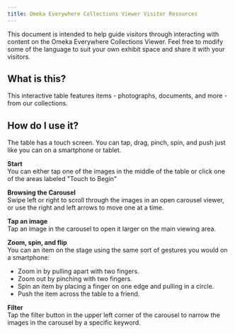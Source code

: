 ```yaml
---
title: Omeka Everywhere Collections Viewer Visitor Resources
---
```


This document is intended to help guide visitors through interacting with content on the Omeka Everywhere Collections Viewer. Feel free to modify some of the language to suit your own exhibit space and share it with your visitors. 

## What is this?
This interactive table features items - photographs, documents, and more - from our collections.  

## How do I use it?
The table has a touch screen. You can tap, drag, pinch, spin, and push just like you can on a smartphone or tablet.

**Start**  
You can either tap one of the images in the middle of the table or click one of the areas labeled "Touch to Begin"

**Browsing the Carousel**  
Swipe left or right to scroll through the images in an open carousel viewer, or use the right and left arrows to move one at a time.

**Tap an image**  
Tap an image in the carousel to open it larger on the main viewing area. 

**Zoom, spin, and flip**   
You can an item on the stage using the same sort of gestures you would on a smartphone: 
- Zoom in by pulling apart with two fingers. 
- Zoom out by pinching with two fingers.
- Spin an item by placing a finger on one edge and pulling in a circle.
- Push the item across the table to a friend.

**Filter**  
Tap the filter button in the upper left corner of the carousel to narrow the images in the carousel by a specific keyword.

